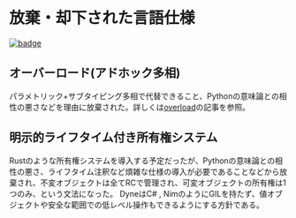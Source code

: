 # 放棄・却下された言語仕様

[![badge](https://img.shields.io/endpoint.svg?url=https%3A%2F%2Fgezf7g7pd5.execute-api.ap-northeast-1.amazonaws.com%2Fdefault%2Fsource_up_to_date%3Fowner%3Derg-lang%26repos%3Derg%26ref%3Dmain%26path%3Ddoc/EN/compiler/abandoned.md%26commit_hash%3D00350f64a40b12f763a605bc16748d09379ab182)](https://gezf7g7pd5.execute-api.ap-northeast-1.amazonaws.com/default/source_up_to_date?owner=erg-lang&repos=erg&ref=main&path=doc/EN/compiler/abandoned.md&commit_hash=00350f64a40b12f763a605bc16748d09379ab182)

## オーバーロード(アドホック多相)

パラメトリック+サブタイピング多相で代替できること、Pythonの意味論との相性の悪さなどを理由に放棄された。詳しくは[overload](../syntax/type/advanced/overloading.md)の記事を参照。

## 明示的ライフタイム付き所有権システム

Rustのような所有権システムを導入する予定だったが、Pythonの意味論との相性の悪さ、ライフタイム注釈など煩雑な仕様の導入が必要であることなどから放棄され、不変オブジェクトは全てRCで管理され、可変オブジェクトの所有権は1つのみ、という文法になった。
DyneはC# , NimのようにGILを持たず、値オブジェクトや安全な範囲での低レベル操作もできるようにする方針である。
